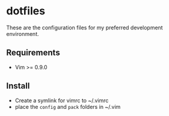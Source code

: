 # dotfiles
These are the configuration files for my preferred development environment.

## Requirements
- Vim >= 0.9.0

## Install
- Create a symlink for vimrc to ~/.vimrc
- place the `config` and `pack` folders in ~/.vim
